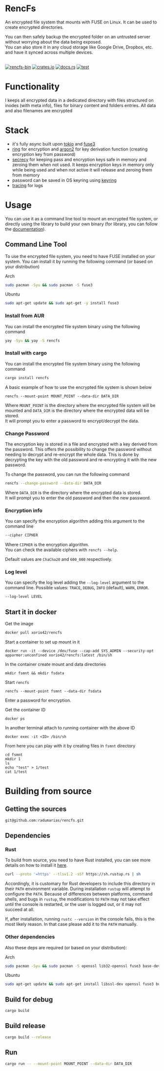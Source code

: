# RencFs

An encrypted file system that mounts with FUSE on Linux. It can be used to create encrypted directories.

You can then safely backup the encrypted folder on an untrusted server without worrying about the data being exposed.\
You can also store it in any cloud storage like Google Drive, Dropbox, etc. and have it synced across multiple devices.

\
[![rencfs-bin](https://img.shields.io/aur/version/rencfs-bin?color=1793d1&label=rencfs-bin&logo=arch-linux)](https://aur.archlinux.org/packages/rencfs-bin/)
[![crates.io](https://img.shields.io/crates/v/rencfs.svg)](https://crates.io/crates/rencfs)
[![docs.rs](https://img.shields.io/docsrs/rencfs?label=docs.rs)](https://docs.rs/rencfs/)
[![test](https://github.com/radumarias/rencfs/actions/workflows/test.yml/badge.svg)](https://github.com/radumarias/rencfs/actions/workflows/test.yml)


# Functionality

I keeps all encrypted data in a dedicated directory with files structured on inodes (with meta info), files for binary content and folders entries. All data and also filenames are encrypted

# Stack

- it's fully async built upon [tokio](https://crates.io/crates/tokio) and [fuse3](https://crates.io/crates/fuse3)
- [ring](https://crates.io/crates/ring) for encryption and [argon2](https://crates.io/crates/argon2) for key derivation function (creating encryption key from password)
- [secrecy](https://crates.io/crates/secrecy) for keeping pass and encryption keys safe in memory and zeroing them when not used. It keeps encryption keys in memory only while being used and when not active it will release and zeroing them from memory
- password can be saved in OS keyring using [keyring](https://crates.io/crates/keyring)
- [tracing](https://crates.io/crates/tracing) for logs

# Usage

You can use it as a command line tool to mount an encrypted file system, or directly using the library to build your own binary (for library, you can follow the [documentation](https://docs.rs/rencfs/latest/rencfs/)).

## Command Line Tool

To use the encrypted file system, you need to have FUSE installed on your system. You can install it by running the following command (or based on your distribution)

Arch
```bash
sudo pacman -Syu && sudo pacman -S fuse3
```
Ubuntu
```bash
sudo apt-get update && sudo apt-get -y install fuse3
```

### Install from AUR

You can install the encrypted file system binary using the following command
```bash
yay -Syu && yay -S rencfs
```

### Install with cargo

You can install the encrypted file system binary using the following command
```bash
cargo install rencfs
```

A basic example of how to use the encrypted file system is shown below

```
rencfs --mount-point MOUNT_POINT --data-dir DATA_DIR
```
Where `MOUNT_POINT` is the directory where the encrypted file system will be mounted and `DATA_DIR` is the directory where the encrypted data will be stored.\
It will prompt you to enter a password to encrypt/decrypt the data.

### Change Password

The encryption key is stored in a file and encrypted with a key derived from the password.
This offers the possibility to change the password without needing to decrypt and re-encrypt the whole data.
This is done by decrypting the key with the old password and re-encrypting it with the new password.

To change the password, you can run the following command
```bash
rencfs --change-password --data-dir DATA_DIR
```
Where `DATA_DIR` is the directory where the encrypted data is stored.\
It will prompt you to enter the old password and then the new password.

### Encryption info

You can specify the encryption algorithm adding this argument to the command line

```bash
--cipher CIPHER
```
Where `CIPHER` is the encryption algorithm.\
You can check the available ciphers with `rencfs --help`.

Default values are `ChaCha20` and `600_000` respectively.

### Log level

You can specify the log level adding the `--log-level` argument to the command line. Possible values: `TRACE`, `DEBUG`, `INFO` (default), `WARN`, `ERROR`.

```bash
--log-level LEVEL
```

## Start it in docker

Get the image
```bash
docker pull xorio42/rencfs
```
Start a container to set up mount in it

`docker run -it --device /dev/fuse --cap-add SYS_ADMIN --security-opt apparmor:unconfined xorio42/rencfs:latest /bin/sh`

In the container create mount and data directories

`mkdir fsmnt && mkdir fsdata`

Start `rencfs`

`rencfs --mount-point fsmnt --data-dir fsdata`

Enter a password for encryption.

Get the container ID

`docker ps`

In another terminal  attach to running container with the above ID

`docker exec -it <ID> /bin/sh`

From here you can play with it by creating files in `fsmnt` directory
```
cd fsmnt
mkdir 1
ls
echo "test" > 1/test
cat 1/test
```

# Building from source

## Getting the sources

```bash
git@github.com:radumarias/rencfs.git
````

## Dependencies

### Rust

To build from source, you need to have Rust installed, you can see more details on how to install it [here](https://www.rust-lang.org/tools/install).
```bash
curl --proto '=https' --tlsv1.2 -sSf https://sh.rustup.rs | sh
````

Accordingly, it is customary for Rust developers to include this directory in their `PATH` environment variable.
During installation `rustup` will attempt to configure the `PATH`. Because of differences between platforms, command shells, 
and bugs in `rustup`, the modifications to `PATH` may not take effect until the console is restarted, or the user is logged out, or it may not succeed at all.

If, after installation, running `rustc --version` in the console fails, this is the most likely reason.
In that case please add it to the `PATH` manually.

### Other dependencies

Also these deps are required (or based on your distribution):

Arch
```bash
sudo pacman -Syu && sudo pacman -S openssl lib32-openssl fuse3 base-devel
```

Ubuntu
```bash
sudo apt-get update && sudo apt-get install libssl-dev openssl fuse3 build-essentials
```

## Build for debug

```bash
cargo build
```

## Build release

```bash
cargo build --release
```

## Run

```bash
cargo run -- --mount-point MOUNT_POINT --data-dir DATA_DIR
```

